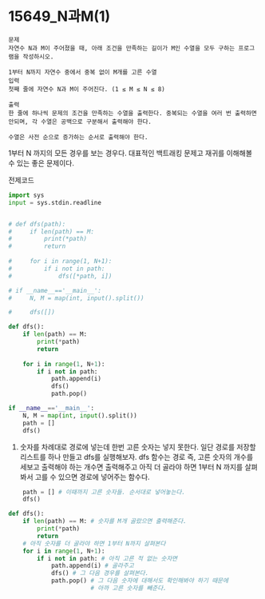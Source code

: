 # 15649_N과M(1)

```
문제
자연수 N과 M이 주어졌을 때, 아래 조건을 만족하는 길이가 M인 수열을 모두 구하는 프로그램을 작성하시오.

1부터 N까지 자연수 중에서 중복 없이 M개를 고른 수열
입력
첫째 줄에 자연수 N과 M이 주어진다. (1 ≤ M ≤ N ≤ 8)

출력
한 줄에 하나씩 문제의 조건을 만족하는 수열을 출력한다. 중복되는 수열을 여러 번 출력하면 안되며, 각 수열은 공백으로 구분해서 출력해야 한다.

수열은 사전 순으로 증가하는 순서로 출력해야 한다.
```

1부터 N 까지의 모든 경우를 보는 경우다. 대표적인 백트래킹 문제고 재귀를 이해해볼 수 있는 좋은 문제이다.



전제코드

```python
import sys
input = sys.stdin.readline


# def dfs(path):
#     if len(path) == M:
#         print(*path)
#         return 
    
#     for i in range(1, N+1):
#         if i not in path:
#             dfs([*path, i])

# if __name__=='__main__':
#     N, M = map(int, input().split())

#     dfs([])

def dfs():
    if len(path) == M:
        print(*path)
        return 
    
    for i in range(1, N+1):
        if i not in path:
            path.append(i)
            dfs()
            path.pop()

if __name__=='__main__':
    N, M = map(int, input().split())
    path = []
    dfs()
```



1. 숫자를 차례대로 경로에 넣는데 한번 고른 숫자는 넣지 못한다. 일단 경로를 저장할 리스트를 하나 만들고 dfs를 실행해보자. 
   dfs 함수는 경로 즉, 고른 숫자의 개수를 세보고 출력해야 하는 개수면 출력해주고 아직 더 골라야 하면 1부터 N 까지를 살펴봐서 고를 수 있으면 경로에 넣어주는 함수다.

```python
    path = [] # 이때까지 고른 숫자들. 순서대로 넣어놓는다.
    dfs()
```

```python
def dfs():
    if len(path) == M: # 숫자를 M개 골랐으면 출력해준다.
        print(*path)
        return 
    # 아직 숫자를 더 골라야 하면 1부터 N까지 살펴본다
    for i in range(1, N+1): 
        if i not in path: # 아직 고른 적 없는 숫자면
            path.append(i) # 골라주고
            dfs() # 그 다음 경우를 살펴본다.
            path.pop() # 그 다음 숫자에 대해서도 확인해봐야 하기 때문에
					   # 아까 고른 숫자를 빼준다.
```

